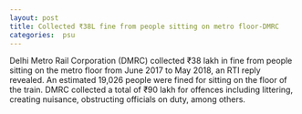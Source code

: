 ```yaml
---
layout: post
title: Collected ₹38L fine from people sitting on metro floor-DMRC
categories:  psu 
---
```

Delhi Metro Rail Corporation (DMRC) collected ₹38 lakh in fine from people sitting on the metro floor from June 2017 to May 2018, an RTI reply revealed. An estimated 19,026 people were fined for sitting on the floor of the train. DMRC collected a total of ₹90 lakh for offences including littering, creating nuisance, obstructing officials on duty, among others.